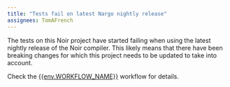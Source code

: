 ```yaml
---
title: "Tests fail on latest Nargo nightly release"
assignees: TomAFrench
---
```


The tests on this Noir project have started failing when using the latest nightly release of the Noir compiler. This likely means that there have been breaking changes for which this project needs to be updated to take into account.

Check the [{{env.WORKFLOW_NAME}}]({{env.WORKFLOW_URL}}) workflow for details.